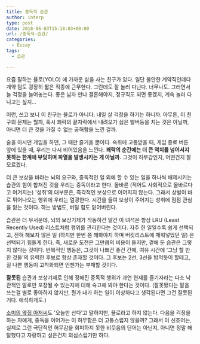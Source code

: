 ```yaml
---
title: 중독적 습관
author: interp
type: post
date: 2018-06-03T15:18:03+00:00
url: /중독적-습관/
categories:
  - Essay
tags:
  - 습관

---
```

요즘 말하는 욜로(YOLO) 에 가까운 삶을 사는 친구가 있다. 일단 불안한 계약직인데다 계약 텀도 굉장히 짧은 직종에 근무한다. 그런데도 잘 놀러 다닌다. 너무나도. 그러면서 늘 걱정을 늘어놓는다. 좋은 남자 만나 결혼해야지, 정규직도 되면 좋겠지, 계속 놀러 다니고는 싶지&#8230; 

이런, 쓰고 보니 이 친구는 욜로가 아니다. 내일 살 걱정을 하기는 하니까. 아무튼, 이 친구의 문제는 뭘까, 혹시 쾌락의 끝자락에서 내려오기 싫은 발버둥을 치는 것은 아닐까, 아니면 더 큰 것을 가질 수 없는 공허함을 느낀 걸까.

술을 마시던 게임을 하던, 그 때만 즐거을 뿐이다. 숙취에 고통받을 때, 게임 종료 버튼 앞에 있을 때, 우리는 다시 비어있음을 느낀다. **쾌락의 순간에는 더 큰 역치를 넘어서지 못하는 한계에 부딪히며 파열을 발생시키는 게 아닐까.** 그것이 허무감인지, 어떤건지 잘 모르겠다.

더 큰 보상을 바라는 뇌의 요구와, 중독적인 일 외에 할 수 있는 일을 하나씩 배제시키는 습관의 힘이 합쳐진 것을 우리는 중독이라고 한다. 올바른 (적어도 사회적으로 올바르다고 여겨지는) '성취'의 대부분은, 즉각적인 보상으로 이어지지 않는다. 그래서 상벌이 바로 튀어나오는 행위에 우리는 열광한다. 시간을 들여 보상이 주어지는 성취에 점점 관심을 잃는 것이다. 하는 방법도, 버틸 힘도 잃어버린다.

습관은 더 무서운데, 뇌의 보상기제가 작동하건 말건 이 녀석은 항상 LRU (Least Recently Used) 리스트처럼 행위를 관리한다는 것이다. 자주 한 일일수록 쉽게 선택되고, 전혀 해보지 않은 일 (하지만 한번 쯤 해봐야지 하며 버킷리스트에 채워넣었던 일) 은 선택되기 힘들게 한다. 즉, 새로운 도전은 그만큼의 비용이 들지만, 곁에 둔 습관은 그렇지 않다는 것이다. 반복적인 행동은, 그것이 나쁘건 좋건 간에, 여유 시간에 '그냥 할 만한 것들'의 유력한 후보로 항상 존재할 것이다. 그 후보는 2선, 3선을 밥먹듯이 할테고, 질 나쁜 행동이 고착화되면 언젠가는 부패할 것이다.

**잘못된** 습관과 보상기제로 인해 정해진 중독적 행위가 과연 현재를 즐기자라는 다소 낙관적인 말로만 포장될 수 있는지에 대해 숙고해 봐야 한다는 것이다. (잘못됐다는 말을 쓰는걸 별로 좋아하지 않지만, 뭔가 내가 하는 일이 이상하다고 생각된다면 그건 잘못된 거다. 애석하게도.)

[소미의 옆집 아저씨][1]도 '오늘만 산다'고 말하지만, 욜로라고 하지 않는다. 다음을 걱정을 하는 자에게, 중독을 이어가는 이 허무함은 더 고통스럽지 않을까? 그래서 이 신조어는, 실제로 그런 극단적인 허무감을 회피하지 못한 비웃음의 단어는 아닌지, 아니면 정말 해탈했다고 자랑하고 싶은건지 의심스럽기만 하다.

 [1]: https://movie.naver.com/movie/bi/mi/basic.nhn?code=71509
